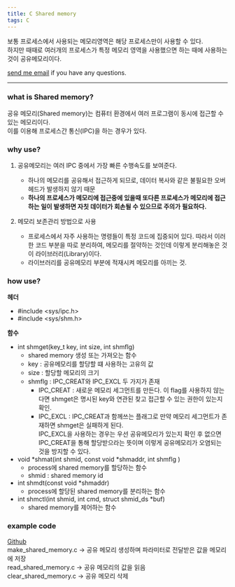 ```yaml
---
title: C Shared memory  
tags: C
---
```


보통 프로세스에서 사용되는 메모리영역은 해당 프로세스만이 사용할 수 있다.  
하지만 때때로 여러개의 프로세스가 특정 메모리 영역을 사용했으면 하는 때에 사용하는 것이 공유메모리이다.

[send me email](mailto:jewel7492@gmail.com) if you have any questions.

<!--more-->

---
### what is Shared memory? 

공유 메모리(Shared memory)는 컴퓨터 환경에서 여러 프로그램이 동시에 접근할 수 있는 메모리이다.  
이를 이용해 프로세스간 통신(IPC)을 하는 경우가 있다.  

### why use?  

1. 공유메모리는 여러 IPC 중에서 가장 빠른 수행속도를 보여준다.  
    * 하나의 메모리를 공유해서 접근하게 되므로, 데이터 복사와 같은 불필요한 오버헤드가 발생하지 않기 때문  
    * **하나의 프로세스가 메모리에 접근중에 있을때 또다른 프로세스가 메모리에 접근하는 일이 발생하면 자칫 데이터가 회손될 수 있으므로 주의가 필요하다.**  

2. 메모리 보존관리 방법으로 사용  
    * 프로세스에서 자주 사용하는 명령들이 특정 코드에 집중되어 있다. 따라서 이러한 코드 부분을 따로 분리하여, 메모리를 절약하는 것인데 이렇게 분리해놓은 것이 라이브러리(Library)이다.  
    * 라이브러리를 공유메모리 부분에 적재시켜 메모리를 아끼는 것.

### how use?   

**헤더**  
* #include <sys/ipc.h>  
* #include <sys/shm.h>  

**함수**  
* int shmget(key_t key, int size, int shmflg) 
    * shared memory 생성 또는 가져오는 함수 
    * key : 공유메모리를 할당할 떄 사용하는 고유의 값
    * size : 할당할 메모리의 크기
    * shmflg : IPC_CREAT와 IPC_EXCL 두 가지가 존재
        * IPC_CREAT : 새로운 메모리 세그먼트를 만든다. 이 flag를 사용하지 않는다면 shmget은 명시된 key와 연관된 찾고 접근할 수 있는 권한이 있는지 확인.  
        * IPC_EXCL : IPC_CREAT과 함께쓰는 플래그로 만약 메모리 세그먼트가 존재하면 shmget은 실패하게 된다.  
        IPC_EXCL을 사용하는 경우는 우선 공유메모리가 있는지 확인 후 없으면 IPC_CREAT을 통해 할당받으라는 뜻이며 이렇게 공유메모리가 오염되는 것을 방지할 수 있다.
* void *shmat(int shmid, const void *shmaddr, int shmflg )
    * process에 shared memory를 할당하는 함수 
    * shmid : shared memory id
* int shmdt(const void *shmaddr)
    * process에 할당된 shared memory를 분리하는 함수 
* int shmctl(int shmid, int cmd, struct shmid_ds *buf)
    * shared memory를 제어하는 함수

### example code  

[Github](https://github.com/limjunho/C/tree/master/shared_memory)  
make_shared_memory.c -> 공유 메모리 생성하며 파라미터로 전달받은 값을 메모리에 저장  
read_shared_memory.c -> 공유 메모리의 값을 읽음  
clear_shared_memory.c -> 공유 메모리 삭제  